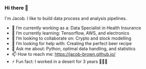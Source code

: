 ### Hi there 👋 

I'm Jacob. I like to build data process and analysis pipelines.


- 🔭 I’m currently working as a: Data Specialist in Health Insurance 
- 🌱 I’m currently learning: Tensorflow, AWS, and electronics
- 👯 I’m looking to collaborate on: Crypto and stock modelling
- 🤔 I’m looking for help with: Creating the perfect beer recipe
- 💬 Ask me about: Python, optimal data handling, and statistics 
- 📫 How to reach me: https://jacob-brown.github.io/
- ⚡ Fun fact: I worked in a desert for 3 years :cactus::cactus::cactus:
